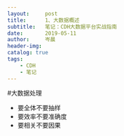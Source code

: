 ```yaml
---
layout:     post  
title:      1、大数据概述    
subtitle:   笔记：CDH大数据平台实战指南 
date:       2019-05-11  
author:     岑晨  
header-img: 
catalog: true  
tags:  
    - CDH     
    - 笔记  
---
```


#大数据处理

- 要全体不要抽样
- 要效率不要准确度
- 要相关不要因果

